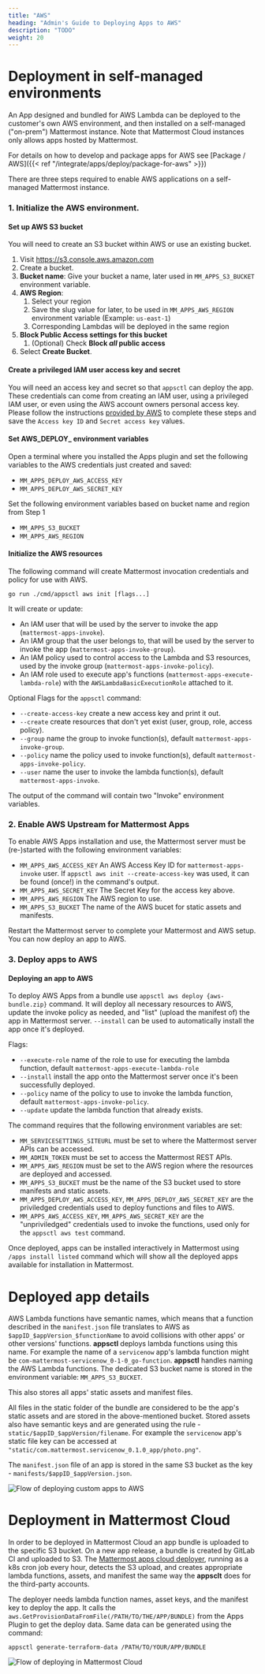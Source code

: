 ```yaml
---
title: "AWS"
heading: "Admin's Guide to Deploying Apps to AWS"
description: "TODO"
weight: 20
---
```


# Deployment in self-managed environments

An App designed and bundled for AWS Lambda can be deployed to the customer's own
AWS environment, and then installed on a self-managed ("on-prem") Mattermost
instance. Note that Mattermost Cloud instances only allows apps hosted by
Mattermost.

For details on how to develop and package apps for AWS see [Package / AWS]({{< ref "/integrate/apps/deploy/package-for-aws" >}})

There are three steps required to enable AWS applications on a self-managed
Mattermost instance.

### 1. Initialize the AWS environment.

#### Set up AWS S3 bucket

You will need to create an S3 bucket within AWS or use an existing bucket.

1. Visit https://s3.console.aws.amazon.com
1. Create a bucket.
1. **Bucket name**: Give your bucket a name, later used in `MM_APPS_S3_BUCKET` environment variable.
1. **AWS Region**:
   1. Select your region
   1. Save the slug value for later, to be used in `MM_APPS_AWS_REGION` environment variable (Example: `us-east-1`)
   1. Corresponding Lambdas will be deployed in the same region
2. **Block Public Access settings for this bucket**
   1. (Optional) Check **Block *all* public access**
3. Select **Create Bucket**.

#### Create a privileged IAM user access key and secret

You will need an access key and secret so that `appsctl` can deploy the app. These credentials can come from creating an IAM user, using a privileged IAM user, or even using the AWS account owners personal access key. Please follow the instructions [provided by AWS](https://aws.amazon.com/premiumsupport/knowledge-center/create-access-key/) to complete these steps and save the `Access key ID` and `Secret access key` values.

#### Set AWS_DEPLOY_ environment variables

Open a terminal where you installed the Apps plugin and set the following variables to the AWS credentials just created and saved:

- `MM_APPS_DEPLOY_AWS_ACCESS_KEY`
- `MM_APPS_DEPLOY_AWS_SECRET_KEY`

Set the following environment variables based on bucket name and region from Step 1

- `MM_APPS_S3_BUCKET`
- `MM_APPS_AWS_REGION`

#### Initialize the AWS resources

The following command will create Mattermost invocation credentials and policy for use with AWS.

`go run ./cmd/appsctl aws init [flags...]`

It will create or update:

- An IAM user that will be used by the server to invoke the app
  (`mattermost-apps-invoke`).
- An IAM group that the user belongs to, that will be used by the server to
  invoke the app (`mattermost-apps-invoke-group`).
- An IAM policy used to control access to the Lambda and S3 resources, used by
  the invoke group (`mattermost-apps-invoke-policy`).
- An IAM role used to execute app's functions
  (`mattermost-apps-execute-lambda-role`) with the `AWSLambdaBasicExecutionRole`
  attached to it.

Optional Flags for the `appsctl` command:
- `--create-access-key` create a new access key and print it out.
- `--create` create resources that don't yet exist (user, group, role, access
  policy).
- `--group` name the group to invoke function(s), default
  `mattermost-apps-invoke-group`.
- `--policy` name the policy used to invoke function(s), default
  `mattermost-apps-invoke-policy`.
- `--user` name the user to invoke the lambda function(s), default
  `mattermost-apps-invoke`.

The output of the command will contain two "Invoke" environment variables.

### 2. Enable AWS Upstream for Mattermost Apps

To enable AWS Apps installation and use, the Mattermost server must be
(re-)started with the following environment variables:

- `MM_APPS_AWS_ACCESS_KEY` An AWS Access Key ID for `mattermost-apps-invoke`
  user. If `appsctl aws init --create-access-key` was used, it can be found
  (once!) in the command's output.
- `MM_APPS_AWS_SECRET_KEY` The Secret Key for the access key above.
- `MM_APPS_AWS_REGION` The AWS region to use.
- `MM_APPS_S3_BUCKET` The name of the AWS bucet for static assets and manifests.

Restart the Mattermost server to complete your Mattermost and AWS setup. You can
now deploy an app to AWS.


### 3. Deploy apps to AWS

#### Deploying an app to AWS

To deploy AWS Apps from a bundle use `appsctl aws deploy {aws-bundle.zip}`
command. It will deploy all necessary resources to AWS, update the invoke policy
as needed, and "list" (upload the manifest of) the app in Mattermost server.
`--install` can be used to automatically install the app once it's deployed.

Flags:
- `--execute-role` name of the role to use for executing the lambda function,
  default `mattermost-apps-execute-lambda-role`
- `--install` install the app onto the Mattermost server once it's been
  successfully deployed.
- `--policy` name of the policy to use to invoke the lambda function, default
  `mattermost-apps-invoke-policy`.
- `--update` update the lambda function that already exists.

The command requires that the following environment variables are set:
- `MM_SERVICESETTINGS_SITEURL` must be set to where the Mattermost server APIs can
  be accessed.
- `MM_ADMIN_TOKEN` must be set to access the Mattermost REST APIs.
- `MM_APPS_AWS_REGION` must be set to the AWS region where the resources are
  deployed and accessed.
- `MM_APPS_S3_BUCKET` must be the name of the S3 bucket used to store manifests
  and static assets.
- `MM_APPS_DEPLOY_AWS_ACCESS_KEY`, `MM_APPS_DEPLOY_AWS_SECRET_KEY` are the
  priviledged credentials used to deploy functions and files to AWS.
- `MM_APPS_AWS_ACCESS_KEY`, `MM_APPS_AWS_SECRET_KEY` are the "unpriviledged"
  credentials used to invoke the functions, used only for the `appsctl aws test`
  command.

Once deployed, apps can be installed interactively in Mattermost using `/apps
install listed` command which will show all the deployed apps available for installation in Mattermost.


# Deployed app details

AWS Lambda functions have semantic names, which means that a function described in the `manifest.json` file translates to AWS as `$appID_$appVersion_$functionName` to avoid collisions with other apps' or other versions' functions. **appsctl** deploys lambda functions using this name. For example the name of a `servicenow` app's lambda function might be `com-mattermost-servicenow_0-1-0_go-function`. **appsctl** handles naming the AWS Lambda functions. The dedicated S3 bucket name is stored in the environment variable: `MM_APPS_S3_BUCKET`.

This also stores all apps' static assets and manifest files.

All files in the static folder of the bundle are considered to be the app's static assets and are stored in the above-mentioned bucket. Stored assets also have semantic keys and are generated using the rule - `static/$appID_$appVersion/filename`. For example the `servicenow` app's static file key can be accessed at `"static/com.mattermost.servicenow_0.1.0_app/photo.png"`.

The `manifest.json` file of an app is stored in the same S3 bucket as the key - `manifests/$appID_$appVersion.json`.

![Flow of deploying custom apps to AWS](deploy-third-party-aws.png)

# Deployment in Mattermost Cloud

In order to be deployed in Mattermost Cloud an app bundle is uploaded to the specific S3 bucket. On a new app release, a bundle is created by GitLab CI and uploaded to S3. The [Mattermost apps cloud deployer](https://github.com/mattermost/mattermost-apps-cloud-deployer), running as a k8s cron job every hour, detects the S3 upload, and creates appropriate lambda functions, assets, and manifest the same way the **appsclt** does for the third-party accounts.

The deployer needs lambda function names, asset keys, and the manifest key to deploy the app. It calls the `aws.GetProvisionDataFromFile(/PATH/TO/THE/APP/BUNDLE)` from the Apps Plugin to get the deploy data. Same data can be generated using the command:

`appsctl generate-terraform-data /PATH/TO/YOUR/APP/BUNDLE`

![Flow of deploying in Mattermost Cloud](deploy-mm-aws.png)
